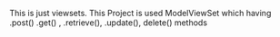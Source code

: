 This is just viewsets. This Project is used ModelViewSet which having .post() .get() , .retrieve(), .update(), delete() methods 


